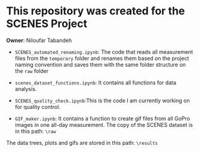 # This repository was created for the SCENES Project

**Owner**: Niloufar Tabandeh

  - `SCENES_automated_renaming.ipynb`: The code that reads all measurement files from the `temporary` folder and renames them based on the project naming convention and saves them with the same folder structure on the `raw` folder

  - `scenes_dataset_functions.ipynb`: It contains all functions for data analysis.
  - `SCENES_quality_check.ipynb`:This is the code I am currently working on for quality control.
  - `GIF_maker.ipynb`: It contains a function to create gif files from all GoPro images in one all-day measurement.
 The copy of the SCENES dataset is in this path: `\raw`
 
 The data trees, plots and gifs are stored in this path: `\results`


